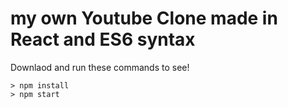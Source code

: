 # my own Youtube Clone made in React and ES6 syntax


Downlaod and run these commands to see!
```
> npm install
> npm start
```

